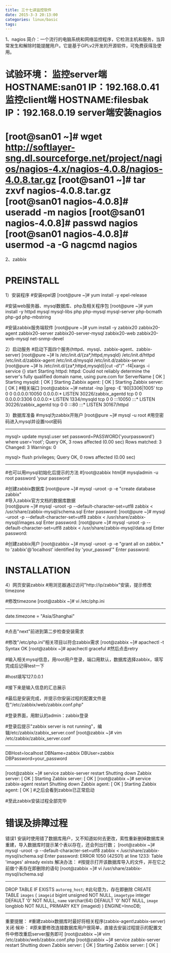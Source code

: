 ```yaml
---
title: 三十七讲监控软件
date: 2015-3-3 20:13:00
categories: linux/basic
tags:
---
```


1、nagios
简介：一个流行的电脑系统和网络监控程序，它检测主机和服务，当异常发生和解除时能提醒用户。它是基于GPLv2开发的开源软件，可免费获得及使用。
 
试验环境：
监控server端HOSTNAME:san01
IP：192.168.0.41监控client端
HOSTNAME:filesbak
IP：192.168.0.19 
server端安装nagios
=====================================================================
[root@san01 ~]# wget http://softlayer-sng.dl.sourceforge.net/project/nagios/nagios-4.x/nagios-4.0.8/nagios-4.0.8.tar.gz
[root@san01 ~]# tar zxvf nagios-4.0.8.tar.gz
[root@san01 nagios-4.0.8]# useradd -m nagios
[root@san01 nagios-4.0.8]# passwd nagios
[root@san01 nagios-4.0.8]# usermod -a -G nagcmd nagios
=====================================================================
 
2、zabbix
 
PREINSTALL
=====================================================================
1）安装程序
#安装epel源
[root@pure ~]# yum install -y epel-release
 
#安装web服务器、mysql数据库、php及相关程序包
[root@pure ~]# yum install -y httpd mysql mysql-libs php php-mysql mysql-server php-bcmath php-gd php-mbstring
 
#安装zabbix服务端软件
[root@pure ~]# yum install -y zabbix20 zabbix20-agent zabbix20-server  zabbix20-server-mysql zabbix20-web zabbix20-web-mysql net-snmp-devel
 
2）启动服务
#启动下面四个服务(httpd、mysql、zabbix-agent、zabbix-server)
[root@pure ~]# ls /etc/init.d/{za*,httpd,mysqld}
/etc/init.d/httpd   /etc/init.d/zabbix-agent
/etc/init.d/mysqld  /etc/init.d/zabbix-server
[root@pure ~]# ls /etc/init.d/{za*,httpd,mysqld}|cut -d"/" -f4|xargs -i service {} start
Starting httpd: httpd: Could not reliably determine the server's fully qualified domain name, using pure.com for ServerName
[  OK  ]
Starting mysqld:  [  OK  ]
Starting Zabbix agent: [  OK  ]
Starting Zabbix server: [  OK  ]
#相关端口
[root@zabbix ~]# netstat -lnp |grep -E '80|3306|1005'
tcp        0      0 0.0.0.0:10050               0.0.0.0:*                   LISTEN      30226/zabbix_agentd
tcp        0      0 0.0.0.0:3306                0.0.0.0:*                   LISTEN      1334/mysqld
tcp        0      0 :::10050                    :::*                        LISTEN      30226/zabbix_agentd
tcp        0      0 :::80                       :::*                        LISTEN      30167/httpd
 
 
3）数据库准备
#mysql为zabbix开账户
[root@pure ~]# mysql -u root                                                                    #用空密码进入mysql并设置root密码
*************************************************************************
mysql> update mysql.user set password=PASSWORD('yourpassword') where user='root';
Query OK, 3 rows affected (0.00 sec)
Rows matched: 3  Changed: 3  Warnings: 0
 
mysql> flush privileges;
Query OK, 0 rows affected (0.00 sec)
*************************************************************************
#也可以用mysql初始化后提示的方法
#[root@zabbix html]# mysqladmin -u root password 'your password'
 
#创建zabbix数据库
[root@pure ~]# mysql -uroot -p -e  "create database zabbix"      
#导入zabbix官方文档的数据库数据  
[root@pure ~]# mysql -uroot -p --default-character-set=utf8 zabbix < /usr/share/zabbix-mysql/schema.sql
Enter password:
[root@pure ~]# mysql -uroot -p --default-character-set=utf8 zabbix < /usr/share/zabbix-mysql/images.sql
Enter password:
[root@pure ~]# mysql -uroot -p --default-character-set=utf8  zabbix < /usr/share/zabbix-mysql/data.sql
Enter password:
 
#创建zabbix用户
[root@zabbix ~]# mysql -uroot -p -e "grant all on zabbix.* to 'zabbix'@'localhost' identified by 'your_passwd'"
Enter password:
 
 
INSTALLATION
==========================================================================
4）网页安装zabbix
#用浏览器通过访问"http://ip/zabbix"安装，提示修改timezone

 
#修改timezone
[root@zabbix ~]# vi /etc/php.ini
******************************************
date.timezone = "Asia/Shanghai"
******************************************
 
#点击"next"前进到第二步检查安装需求

 
#修改"/etc/php.ini"相关项目以符合zabbix需求
[root@zabbix ~]# apachectl -t
Syntax OK
[root@zabbix ~]# apachectl graceful
#然后点击retry

 
#输入相关mysql信息，用root用户登录，端口用默认，数据库选择zabbix，填写完成后记得test一下

 
#host填写127.0.0.1

 
#接下来是输入信息的汇总展示

 
#最后是安装完成，并提示你安装过程的配置文件是在"/etc/zabbix/web/zabbix.conf.php"

 
#登录界面，用默认的admin：zabbix登录

 
#登录后提示"zabbix server is not running"，编辑/etc/zabbix/zabbix_server.conf
[root@zabbix ~]# vim /etc/zabbix/zabbix_server.conf
***********************************************************
DBHost=localhost
DBName=zabbix
DBUser=zabbix
DBPassword=your_password
***********************************************************
[root@zabbix ~]# service zabbix-server restart
Shutting down Zabbix server:                               [  OK  ]
Starting Zabbix server:                                    [  OK  ]
[root@zabbix ~]# service zabbix-agent restart
Shutting down Zabbix agent:                                [  OK  ]
Starting Zabbix agent:                                     [  OK  ]
#之后会看到zabbix已正常启动

#至此zabbix安装过程全部完毕
 
 
错误及排障过程
===========================================================
错误1
安装时使用错了数据库用户，又不知道如何去更改，索性重新删掉数据库来重建，导入数据库时提示某个表以存在，还会列出行数；
[root@zabbix ~]# mysql -uroot -p --default-character-set=utf8 zabbix < /usr/share/zabbix-mysql/schema.sql
Enter password:
ERROR 1050 (42S01) at line 1233: Table 'images' already exists
解决办法：
#按提示打开该数据库导入的文件，并在它之前做个表存在即删除的语句
[root@zabbix ~]# vi /usr/share/zabbix-mysql/schema.sql
*************************************************************
DROP TABLE IF EXISTS `autoreg_host`;                           #此句意为，存在即删除
CREATE TABLE `images` (
        `imageid`                bigint unsigned                           NOT NULL,
        `imagetype`              integer         DEFAULT '0'               NOT NULL,
        `name`                   varchar(64)     DEFAULT '0'               NOT NULL,
        `image`                  longblob                                  NOT NULL,
        PRIMARY KEY (imageid)
) ENGINE=InnoDB;
*************************************************************
重要提醒：
#重建zabbix数据库时最好将相关程序(zabbix-agent\zabbix-server)关闭
候补：
#原来要修改连接数据库用户很简单，直接去安装过程提示的配置文件中修改重启server服务即可
[root@zabbix ~]# vim /etc/zabbix/web/zabbix.conf.php
[root@zabbix ~]# service zabbix-server restart
Shutting down Zabbix server:                               [  OK  ]
Starting Zabbix server:                                    [  OK  ]
 
 
